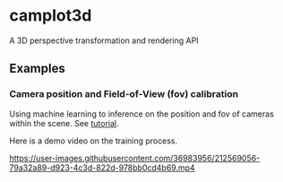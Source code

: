 # camplot3d
 A 3D perspective transformation and rendering API

## Examples
### Camera position and Field-of-View (fov) calibration

Using machine learning to inference on the position and fov of cameras within the scene. See [tutorial](examples/multicamera_calibration.py).

Here is a demo video on the training process.

https://user-images.githubusercontent.com/36983956/212569056-79a32a89-d923-4c3d-822d-978bb0cd4b69.mp4

